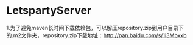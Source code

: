 # LetspartyServer
1.为了避免maven长时间下载依赖包，可以解压repository.zip到用户目录下的.m2文件夹，repository.zip下载地址：http://pan.baidu.com/s/1i3Mbxxb